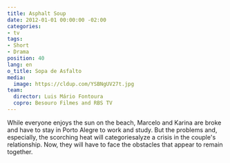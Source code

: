 ```yaml
---
title: Asphalt Soup
date: 2012-01-01 00:00:00 -02:00
categories:
- tv
tags:
- Short
- Drama
position: 40
lang: en
o_title: Sopa de Asfalto
media:
  image: https://cldup.com/YSBNgUV27t.jpg
team:
  director: Luis Mário Fontoura
  copro: Besouro Filmes and RBS TV
---
```


While everyone enjoys the sun on the beach, Marcelo and Karina are broke and have to stay in Porto Alegre to work and study. But the problems and, especially, the scorching heat will categoriesalyze a crisis in the couple's relationship. Now, they will have to face the obstacles that appear to remain together.
